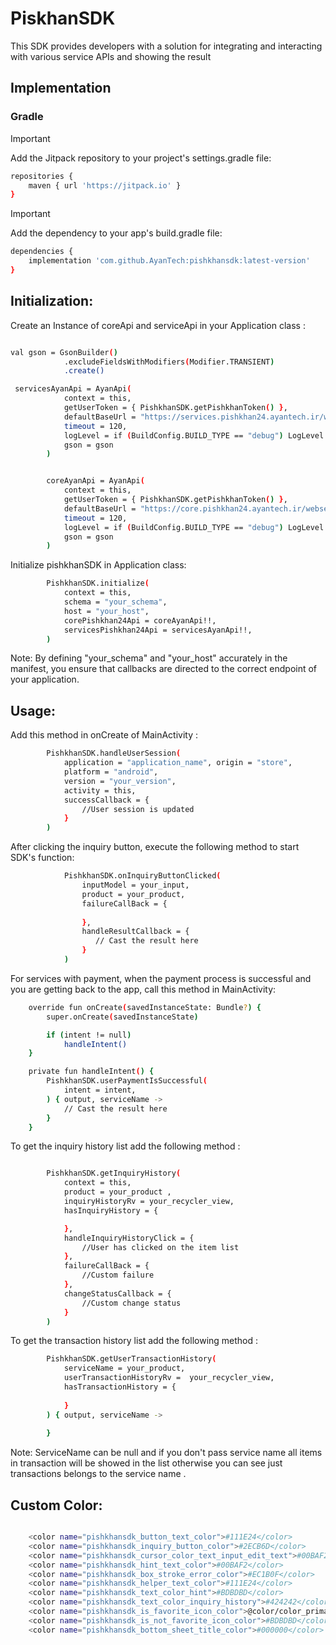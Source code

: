 # PiskhanSDK 
This SDK provides developers with a solution for integrating and interacting with various service APIs and showing the result 

## Implementation 
### Gradle

> [!Important]
> Add the Jitpack repository to your project's settings.gradle file:

```sh
repositories {
    maven { url 'https://jitpack.io' }
}
```
> [!Important]
>Add the dependency to your app's build.gradle file:

```sh
dependencies {
    implementation 'com.github.AyanTech:pishkhansdk:latest-version'
}
```
## Initialization:
Create an Instance of coreApi and serviceApi in your Application class :

```sh

val gson = GsonBuilder()
            .excludeFieldsWithModifiers(Modifier.TRANSIENT)
            .create()

 servicesAyanApi = AyanApi(
            context = this,
            getUserToken = { PishkhanSDK.getPishkhanToken() },
            defaultBaseUrl = "https://services.pishkhan24.ayantech.ir/webservices/services.svc/",
            timeout = 120,
            logLevel = if (BuildConfig.BUILD_TYPE == "debug") LogLevel.LOG_ALL else LogLevel.DO_NOT_LOG,
            gson = gson
        )


        coreAyanApi = AyanApi(
            context = this,
            getUserToken = { PishkhanSDK.getPishkhanToken() },
            defaultBaseUrl = "https://core.pishkhan24.ayantech.ir/webservices/core.svc/",
            timeout = 120,
            logLevel = if (BuildConfig.BUILD_TYPE == "debug") LogLevel.LOG_ALL else LogLevel.DO_NOT_LOG,
            gson = gson
        )
```
Initialize pishkhanSDK in Application class:

```sh
        PishkhanSDK.initialize(
            context = this,
            schema = "your_schema",
            host = "your_host",
            corePishkhan24Api = coreAyanApi!!,
            servicesPishkhan24Api = servicesAyanApi!!,
        )
```
Note: By defining "your_schema" and "your_host" accurately in the manifest, you ensure that callbacks are directed to the correct endpoint of your application.
 
## Usage:
Add this method in onCreate of MainActivity : 

```sh
        PishkhanSDK.handleUserSession(
            application = "application_name", origin = "store",
            platform = "android",
            version = "your_version",
            activity = this,
            successCallback = {
                //User session is updated 
            }
        )

```

After clicking the inquiry button, execute the following method to start SDK's function:

```sh
            PishkhanSDK.onInquiryButtonClicked(
                inputModel = your_input,
                product = your_product,
                failureCallBack = {
                   
                },
                handleResultCallback = {
                   // Cast the result here 
                }
            )
```
For services with payment, when the payment process is successful and you are getting back to the app, call this method in MainActivity:

```sh
    override fun onCreate(savedInstanceState: Bundle?) {
        super.onCreate(savedInstanceState)

        if (intent != null)
            handleIntent()
    }

    private fun handleIntent() {
        PishkhanSDK.userPaymentIsSuccessful(
            intent = intent,
        ) { output, serviceName ->
            // Cast the result here 
        }
    }
```
To get the inquiry history list add the following method :

```sh

        PishkhanSDK.getInquiryHistory(
            context = this,
            product = your_product ,
            inquiryHistoryRv = your_recycler_view,
            hasInquiryHistory = {

            },
            handleInquiryHistoryClick = {
                //User has clicked on the item list
            },
            failureCallBack = {
                //Custom failure
            },
            changeStatusCallback = {
                //Custom change status
            }
        )

```

To get the transaction history list add the following method :

```sh
        PishkhanSDK.getUserTransactionHistory(
            serviceName = your_product,
            userTransactionHistoryRv =  your_recycler_view,
            hasTransactionHistory = {
               
            }
        ) { output, serviceName ->
            
        }

```
Note: ServiceName can be null and if you don't pass service name all items in transaction will be showed in the list otherwise you can see just transactions belongs to the service name .

## Custom Color:

```sh

    <color name="pishkhansdk_button_text_color">#111E24</color>
    <color name="pishkhansdk_inquiry_button_color">#2ECB6D</color>
    <color name="pishkhansdk_cursor_color_text_input_edit_text">#00BAF2</color>
    <color name="pishkhansdk_hint_text_color">#00BAF2</color>
    <color name="pishkhansdk_box_stroke_error_color">#EC1B0F</color>
    <color name="pishkhansdk_helper_text_color">#111E24</color>
    <color name="pishkhansdk_text_color_hint">#BDBDBD</color>
    <color name="pishkhansdk_text_color_inquiry_history">#424242</color>
    <color name="pishkhansdk_is_favorite_icon_color">@color/color_primary</color>
    <color name="pishkhansdk_is_not_favorite_icon_color">#BDBDBD</color>
    <color name="pishkhansdk_bottom_sheet_title_color">#000000</color>

```
